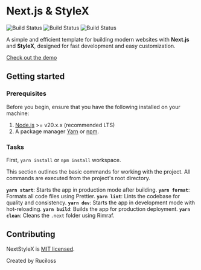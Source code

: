 # Next.js & StyleX

![Build Status](https://img.shields.io/badge/License-MIT-blue)
![Build Status](https://img.shields.io/badge/Version-1.0.0-orange)
![Build Status](https://img.shields.io/badge/Release-stable-brightgreen)

A simple and efficient template for building modern websites with **Next.js** and **StyleX**, designed for fast development and easy customization.

[Check out the demo](https://ruciloss.github.io)

## Getting started

### Prerequisites

Before you begin, ensure that you have the following installed on your machine:

1. [Node.js](https://nodejs.org/) >= v20.x.x (recommended LTS)
2. A package manager [Yarn](https://yarnpkg.com/) or [npm](https://www.npmjs.com/).

### Tasks

First, `yarn install` or `npm install` workspace.

This section outlines the basic commands for working with the project. All commands are executed from the project's root directory.

**`yarn start`**: Starts the app in production mode after building.
**`yarn format`**: Formats all code files using Prettier.
**`yarn lint`**: Lints the codebase for quality and consistency.
**`yarn dev`**: Starts the app in development mode with hot-reloading.
**`yarn build`**: Builds the app for production deployment.
**`yarn clean`**: Cleans the `.next` folder using Rimraf.

## Contributing

NextStyleX is [MIT licensed](./LICENSE).

Created by Ruciloss
